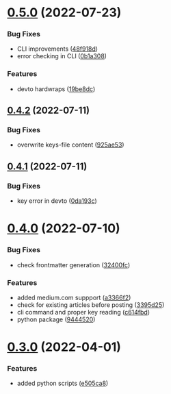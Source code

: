 # [0.5.0](https://github.com/Mr-Destructive/crossposter/compare/v0.4.2...v0.5.0) (2022-07-23)


### Bug Fixes

* CLI improvements ([48f918d](https://github.com/Mr-Destructive/crossposter/commit/48f918d679a37fd3f8f2d1dcddcccf2ffe180c14))
* error checking in CLI ([0b1a308](https://github.com/Mr-Destructive/crossposter/commit/0b1a308c23ad65bded763229ced64d735d18d34a))


### Features

* devto hardwraps ([19be8dc](https://github.com/Mr-Destructive/crossposter/commit/19be8dcce6422b8179f34397cd60c0870082d9a9))



## [0.4.2](https://github.com/Mr-Destructive/crossposter/compare/v0.4.1...v0.4.2) (2022-07-11)


### Bug Fixes

* overwrite keys-file content ([925ae53](https://github.com/Mr-Destructive/crossposter/commit/925ae53021d16f81209f9bae5ca2d0970445d69a))



## [0.4.1](https://github.com/Mr-Destructive/crossposter/compare/v0.4.0...v0.4.1) (2022-07-11)


### Bug Fixes

* key error in devto ([0da193c](https://github.com/Mr-Destructive/crossposter/commit/0da193ce3862d70711eeeb3cc1348f1c1f73ad61))



# [0.4.0](https://github.com/Mr-Destructive/crossposter/compare/v0.3.0...v0.4.0) (2022-07-10)


### Bug Fixes

* check frontmatter generation ([32400fc](https://github.com/Mr-Destructive/crossposter/commit/32400fc7173ec7a0070b270e68c9a39973bc14d8))


### Features

* added medium.com suppport ([a3366f2](https://github.com/Mr-Destructive/crossposter/commit/a3366f2db009f92a27727be756c1f1124f002087))
* check for existing articles before posting ([3395d25](https://github.com/Mr-Destructive/crossposter/commit/3395d256853bbf185b14969f9de5510d6c4e8b3f))
* cli command and proper key reading ([c614fbd](https://github.com/Mr-Destructive/crossposter/commit/c614fbd3764d27806c0e6d22dc9bf6dcd52a80a7))
* python package ([9444520](https://github.com/Mr-Destructive/crossposter/commit/94445206c1522da47909d06d0fdd44abb3d0a0ca))



# [0.3.0](https://github.com/Mr-Destructive/crossposter/compare/v0.2.6...v0.3.0) (2022-04-01)


### Features

* added python scripts ([e505ca8](https://github.com/Mr-Destructive/crossposter/commit/e505ca84585a66f8edb7bf768a696a7ae9f20768))



